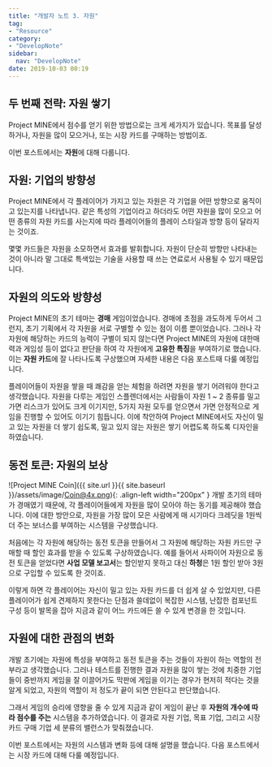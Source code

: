 ```yaml
---
title: "개발자 노트 3. 자원"
tag: 
- "Resource"
category:
- "DevelopNote"
sidebar:
  nav: "DevelopNote"
date: 2019-10-03 00:19
---
```

## 두 번째 전략: 자원 쌓기
Project MINE에서 점수를 얻기 위한 방법으로는 크게 세가지가 있습니다. 목표를 달성하거나, 자원을 많이 모으거나, 또는 시장 카드를 구매하는 방법이죠.

이번 포스트에서는 **자원**에 대해 다룹니다.

## 자원: 기업의 방향성

Project MINE에서 각 플레이어가 가지고 있는 자원은 각 기업을 어떤 방향으로 움직이고 있는지를 나타냅니다. 같은 특성의 기업이라고 하더라도 어떤 자원을 많이 모으고 어떤 종류의 자원 카드를 사는지에 따라 플레이어들의 플레이 스타일과 방향 등이 달라지는 것이죠. 

몇몇 카드들은 자원을 소모하면서 효과를 발휘합니다. 자원이 단순히 방향만 나타내는 것이 아니라 말 그대로 특색있는 기술을 사용할 때 쓰는 연료로서 사용될 수 있기 때문입니다.

## 자원의 의도와 방향성

Project MINE의 초기 테마는 **경매** 게임이었습니다. 경매에 초점을 과도하게 두어서 그런지, 초기 기획에서 각 자원을 서로 구별할 수 있는 점이 이름 뿐이었습니다. 그러나 각 자원에 해당하는 카드의 능력이 구별이 되지 않는다면 Project MINE의 자원에 대한매력과 게임성 등이 없다고 판단을 하여 각 자원에게 **고유한 특징**을 부여하기로 했습니다. 이는 **자원 카드**에 잘 나타나도록 구상했으며 자세한 내용은 다음 포스트때 다룰 예정입니다.

플레이어들이 자원을 쌓을 때 쾌감을 얻는 체험을 하려면 자원을 쌓기 어려워야 한다고 생각했습니다. 자원을 다루는 게임인 스플렌더에서는 사람들이 자원 1 ~ 2 종류를 밀고 가면 리스크가 있어도 크게 이기지만, 5가지 자원 모두를 얻으면서 가면 안정적으로 게임을 진행할 수 있어도 이기기 힘듭니다. 이에 착안하여 Project MINE에서도 자신이 밀고 있는 자원을 더 쌓기 쉽도록, 밀고 있지 않는 자원은 쌓기 어렵도록 하도록 디자인을 하였습니다. 

## 동전 토큰: 자원의 보상
![Project MINE Coin]({{ site.url }}{{ site.baseurl }}/assets/image/Coin@4x.png){: .align-left width="200px" } 개발 초기의 테마가 경매였기 때문에, 각 플레이어들에게 자원을 많이 모아야 하는 동기를 제공해야 했습니다. 이에 대한 방안으로, 자원을 가장 많이 모은 사람에게 매 시기마다 크레딧을 1원씩 더 주는 보너스를 부여하는 시스템을 구상했습니다.

처음에는 각 자원에 해당하는 동전 토큰을 만들어서 그 자원에 해당하는 자원 카드만 구매할 때 할인 효과를 받을 수 있도록 구상하였습니다. 예를 들어서 사파이어 자원으로 동전 토큰을 얻었다면 **사업 모델 보고서**는 할인받지 못하고 대신 **하청**은 1원 할인 받아 3원으로 구입할 수 있도록 한 것이죠.

이렇게 하면 각 플레이어는 자신이 밀고 있는 자원 카드를 더 쉽게 살 수 있었지만, 다른 플레이어가 쉽게 견제하지 못한다는 단점과 쓸데없이 복잡한 시스템, 난잡한 컴포넌트 구성 등이 발목을 잡아 지금과 같이 어느 카드에든 쓸 수 있게 변경을 한 것입니다.

## 자원에 대한 관점의 변화
개발 초기에는 자원에 특성을 부여하고 동전 토큰을 주는 것들이 자원이 하는 역할의 전부라고 생각했습니다. 그러나 테스트를 진행한 결과 자원을 많이 쌓는 것에 치중한 기업들이 중반까지 게임을 잘 이끌어가도 막판에 게임을 이기는 경우가 현저히 적다는 것을 알게 되었고, 자원의 역할이 저 정도가 끝이 되면 안된다고 판단했습니다.

그래서 게임의 승리에 영향을 줄 수 있게 지금과 같이 게임이 끝난 후 **자원의 개수에 따라 점수를 주는** 시스템을 추가하였습니다. 이 결과로 자원 기업, 목표 기업, 그리고 시장 카드 구매 기업 세 분류의 밸런스가 맞춰졌습니다.

이번 포스트에서는 자원의 시스템과 변화 등에 대해 설명을 했습니다. 다음 포스트에서는 시장 카드에 대해 다룰 예정입니다.
